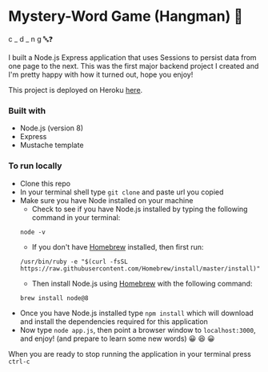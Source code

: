 # Mystery-Word Game (Hangman) :star2:

c _ d _ n g  :abc::question:

I built a Node.js Express application that uses Sessions to persist data from one page to the next. This was the first major backend project I created and I'm pretty happy with how it turned out, hope you enjoy!

This project is deployed on Heroku [here](https://thawing-thicket-28274.herokuapp.com/login).

### Built with
* Node.js (version 8)
* Express
* Mustache template

### To run locally
* Clone this repo
* In your terminal shell type `git clone` and paste url you copied
* Make sure you have Node installed on your machine
  * Check to see if you have Node.js installed by typing the following command in your terminal:
  ```
  node -v
  ```
  * If you don't have [Homebrew](https://brew.sh/) installed, then first run:
  ```
  /usr/bin/ruby -e "$(curl -fsSL https://raw.githubusercontent.com/Homebrew/install/master/install)"
  ```
  * Then install Node.js using [Homebrew](https://brew.sh/) with the following command:
  ```
  brew install node@8
  ```
* Once you have Node.js installed type `npm install` which will download and install the dependencies required for this application
* Now type `node app.js`, then point a browser window to `localhost:3000`, and enjoy! (and prepare to learn some new words) :grinning: :laughing: :grinning:


When you are ready to stop running the application in your terminal press `ctrl-c`
